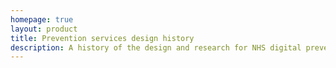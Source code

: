 ```yaml
---
homepage: true
layout: product
title: Prevention services design history
description: A history of the design and research for NHS digital prevention services
---
```



